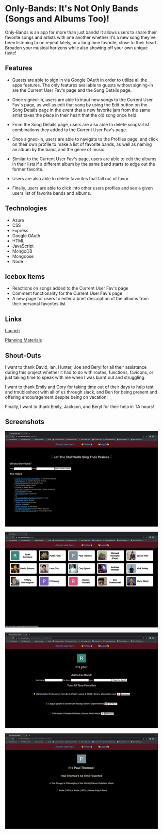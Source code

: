 
# Only-Bands: It's Not Only Bands (Songs and Albums Too)!

Only-Bands is an app for more than just bands! It allows users to share their favorite songs and artists with one another whether it's a new song they've been listening to on repeat lately, or a long time favorite, close to their heart. Broaden your musical horizons while also showing off your own unique taste!

## Features

- Guests are able to sign in via Google OAuth in order to utilize all the apps features. The only features available to guests without signing-in are the Current User Fav's page and the Song Details page.
 
- Once signed-in, users are able to input new songs to the Current User Fav's page, as well as edit that song by using the Edit button on the Song Details page in the event that a new favorite jam from the same artist takes the place in their heart that the old song once held. 

- From the Song Details page, users are also able to delete song/artist combinations they added to the Current User Fav's page.

- Once signed-in, users are able to navigate to the Profiles page, and click on their own profile to make a list of favorite bands, as well as naming an album by the band, and the genre of music.

- Similar to the Current User Fav's page, users are able to edit the albums in their lists if a different album by the same band starts to edge out the former favorite. 
 
- Users are also able to delete favorites that fall out of favor. 
 
- Finally, users are able to click into other users profiles and see a given users list of favorite bands and albums. 

## Technologies

- Azure 
- CSS
- Express
- Google OAuth
- HTML
- JavaScript
- MongoDB
- Mongoose
- Node

## Icebox Items

- Reactions on songs added to the Current User Fav's page
- Comment functionality for the Current User Fav's page
- A new page for users to enter a brief description of the albums from their personal favorites list

## Links

[Launch](https://only-bands.fly.dev/)


[Planning Materials](https://trello.com/b/mCcN2jSN/onlybands)

## Shout-Outs

I want to thank David, Ian, Hunter, Joe and Beryl for all their assistance during this project whether it had to do with routes, functions, favicons, or just taking time to speak with me when I was burnt out and struggling.




I want to thank Emily and Cory for taking time out of their days to help test and troubleshoot with all of us through slack, and Ben for being present and offering encouragement despite being on vacation!




Finally, I want to thank Emily, Jackson, and Beryl for their help in TA hours!

## Screenshots

![Screenshot of the Current User Fav's page](public/assets/currentfavs.png)


![Screenshot of the Profiles page](public/assets/profiles.png)


![Screenshot of ones own profile](public/assets/myprofile.png)


![Screenshot of someone else's profile](public/assets/userprofile.png)